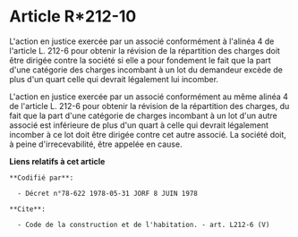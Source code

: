 # Article R*212-10

L'action en justice exercée par un associé conformément à l'alinéa 4 de l'article L. 212-6 pour obtenir la révision de la
répartition des charges doit être dirigée contre la société si elle a pour fondement le fait que la part d'une catégorie des
charges incombant à un lot du demandeur excède de plus d'un quart celle qui devrait légalement lui incomber. 

L'action en justice exercée par un associé conformément au même alinéa 4 de l'article L. 212-6 pour obtenir la révision de la
répartition des charges, du fait que la part d'une catégorie de charges incombant à un lot d'un autre associé est inférieure
de plus d'un quart à celle qui devrait légalement incomber à ce lot doit être dirigée contre cet autre associé. La société
doit, à peine d'irrecevabilité, être appelée en cause.

**Liens relatifs à cet article**

	**Codifié par**:

	  - Décret n°78-622 1978-05-31 JORF 8 JUIN 1978

	**Cite**:

	  - Code de la construction et de l'habitation. - art. L212-6 (V)

